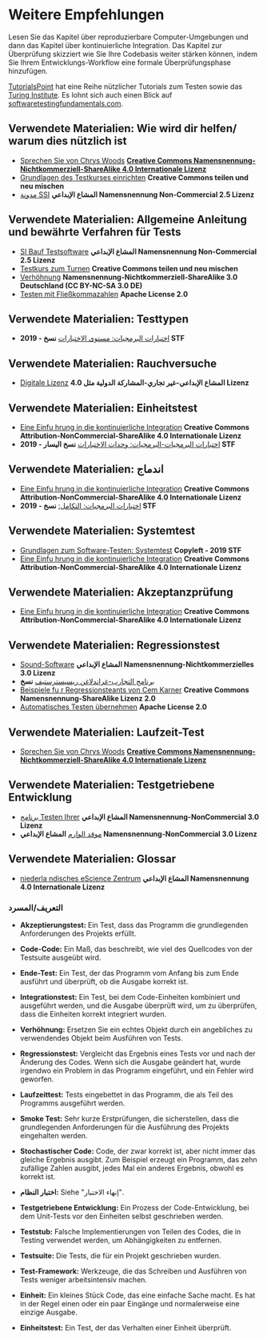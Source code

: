 # Weitere Empfehlungen

Lesen Sie das Kapitel über reproduzierbare Computer-Umgebungen und dann das Kapitel über kontinuierliche Integration. Das Kapitel zur Überprüfung skizziert wie Sie Ihre Codebasis weiter stärken können, indem Sie Ihrem Entwicklungs-Workflow eine formale Überprüfungsphase hinzufügen.

[TutorialsPoint](https://www.tutorialspoint.com/software_testing/) hat eine Reihe nützlicher Tutorials zum Testen sowie das [Turing Institute](https://alan-turing-institute.github.io/rsd-engineeringcourse/ch03tests/01testingbasics.html). Es lohnt sich auch einen Blick auf [softwaretestingfundamentals.com](http://softwaretestingfundamentals.com).

## Verwendete Materialien: Wie wird dir helfen/ warum dies nützlich ist

- [Sprechen Sie von Chrys Woods](https://drive.google.com/file/d/1CBTAhCVixccui1DjeUT13qh6ga5SDXjl/view) [**Creative Commons Namensnennung-Nichtkommerziell-ShareAlike 4.0 Internationale Lizenz**](https://chryswoods.com/main/copyright.html)
- [Grundlagen des Testkurses einrichten](https://alan-turing-institute.github.io/rsd-engineeringcourse/ch03tests/01testingbasics.html) **Creative Commons teilen und neu mischen**
- [مدونة SSI](https://www.software.ac.uk/resources/guides/testing-your-software?_ga=2.39233514.830272891.1552653652-1336468516.1531506806) **المشاع الإبداعي Namensnennung Non-Commercial 2.5 Lizenz**

## Verwendete Materialien: Allgemeine Anleitung und bewährte Verfahren für Tests

- [SI Bauf Testsoftware](https://www.software.ac.uk/resources/guides/testing-your-software?_ga=2.39233514.830272891.1552653652-1336468516.1531506806) **المشاع الإبداعي Namensnennung Non-Commercial 2.5 Lizenz**
- [Testkurs zum Turnen](https://alan-turing-institute.github.io/rsd-engineeringcourse/ch03tests/03pytest.html) **Creative Commons teilen und neu mischen**
- [Verhöhnung](https://www.vogella.com/tutorials/Mockito/article.html) **Namensnennung-Nichtkommerziell-ShareAlike 3.0 Deutschland (CC BY-NC-SA 3.0 DE)**
- [Testen mit Fließkommazahlen](https://github.com/softwaresaved/automated_testing/blob/master/README.md) **Apache License 2.0**

## Verwendete Materialien: Testtypen

- [اختبارات البرمجيات: مستوى الاختبارات](http://softwaretestingfundamentals.com/software-testing-levels/) **نسخ - 2019 STF**

## Verwendete Materialien: Rauchversuche

- [Digitale Lizenz](https://www.digitalocean.com/community/tutorials/an-introduction-to-continuous-integration-delivery-and-deployment) **المشاع الإبداعي-غير تجاري-المشاركة الدولية مثل 4.0 Lizenz**

## Verwendete Materialien: Einheitstest

- [Eine Einfu<unk> hrung in die kontinuierliche Integration](https://www.digitalocean.com/community/tutorials/an-introduction-to-continuous-integration-delivery-and-deployment) **Creative Commons Attribution-NonCommercial-ShareAlike 4.0 Internationale Lizenz**
- [اختبارات البرمجيات-البرمجيات: وحدات الاختبارات](http://softwaretestingfundamentals.com/unit-testing/) **نسخ اليسار - 2019 STF**

## Verwendete Materialien: اندماج

- [Eine Einfu<unk> hrung in die kontinuierliche Integration](https://www.digitalocean.com/community/tutorials/an-introduction-to-continuous-integration-delivery-and-deployment) **Creative Commons Attribution-NonCommercial-ShareAlike 4.0 Internationale Lizenz**
- [اختبارات البرمجيات: التكامل:](http://softwaretestingfundamentals.com/integration-testing/) **نسخ - 2019 STF**

## Verwendete Materialien: Systemtest

- [Grundlagen zum Software-Testen: Systemtest](http://softwaretestingfundamentals.com/system-testing/) **Copyleft - 2019 STF**
- [Eine Einfu<unk> hrung in die kontinuierliche Integration](https://www.digitalocean.com/community/tutorials/an-introduction-to-continuous-integration-delivery-and-deployment) **Creative Commons Attribution-NonCommercial-ShareAlike 4.0 Internationale Lizenz**

## Verwendete Materialien: Akzeptanzprüfung
- [Eine Einfu<unk> hrung in die kontinuierliche Integration](https://www.digitalocean.com/community/tutorials/an-introduction-to-continuous-integration-delivery-and-deployment) **Creative Commons Attribution-NonCommercial-ShareAlike 4.0 Internationale Lizenz**

## Verwendete Materialien: Regressionstest

- [Sound-Software](http://soundsoftware.ac.uk/unit-testing-why-bother/) **المشاع الإبداعي Namensnennung-Nichtkommerzielles 3.0 Lizenz**
- [برنامج التجارب-غراندلاغن ريسيسترستيف](http://softwaretestingfundamentals.com/regression-testing/) **نسخ**
- [Beispiele fu<unk> r Regressionsteants von Cem Karner](http://www.testingeducation.org/k04/RegressionExamples.htm) **Creative Commons Namensnennung-ShareAlike Lizenz 2.0**
- [Automatisches Testen übernehmen](https://github.com/softwaresaved/automated_testing/blob/master/README.md) **Apache License 2.0**

## Verwendete Materialien: Laufzeit-Test

- [Sprechen Sie von Chrys Woods](https://drive.google.com/file/d/1CBTAhCVixccui1DjeUT13qh6ga5SDXjl/view) [**Creative Commons Namensnennung-Nichtkommerziell-ShareAlike 4.0 Internationale Lizenz**](https://chryswoods.com/main/copyright.html)

## Verwendete Materialien: Testgetriebene Entwicklung

- [برنامج Testen Ihrer](https://software.ac.uk/resources/guides/testing-your-software) **المشاع الإبداعي Namensnennung-NonCommercial 3.0 Lizenz**
- [موقد الوارم](http://soundsoftware.ac.uk/unit-testing-why-bother/) **المشاع الإبداعي Namensnennung-NonCommercial 3.0 Lizenz**

## Verwendete Materialien: Glossar

- [niederla<unk> ndisches eScience Zentrum](https://guide.esciencecenter.nl/#/best_practices/testing) **المشاع الإبداعي Namensnennung 4.0 Internationale Lizenz**

### التعريف/المسرد

- **Akzeptierungstest:** Ein Test, dass das Programm die grundlegenden Anforderungen des Projekts erfüllt.

- **Code-Code:** Ein Maß, das beschreibt, wie viel des Quellcodes von der Testsuite ausgeübt wird.

- **Ende-Test:** Ein Test, der das Programm vom Anfang bis zum Ende ausführt und überprüft, ob die Ausgabe korrekt ist.

- **Integrationstest:** Ein Test, bei dem Code-Einheiten kombiniert und ausgeführt werden, und die Ausgabe überprüft wird, um zu überprüfen, dass die Einheiten korrekt integriert wurden.

- **Verhöhnung:** Ersetzen Sie ein echtes Objekt durch ein angebliches zu verwendendes Objekt beim Ausführen von Tests.

- **Regressionstest:** Vergleicht das Ergebnis eines Tests vor und nach der Änderung des Codes. Wenn sich die Ausgabe geändert hat, wurde irgendwo ein Problem in das Programm eingeführt, und ein Fehler wird geworfen.

- **Laufzeittest:** Tests eingebettet in das Programm, die als Teil des Programms ausgeführt werden.

- **Smoke Test:** Sehr kurze Erstprüfungen, die sicherstellen, dass die grundlegenden Anforderungen für die Ausführung des Projekts eingehalten werden.

- **Stochastischer Code:** Code, der zwar korrekt ist, aber nicht immer das gleiche Ergebnis ausgibt. Zum Beispiel erzeugt ein Programm, das zehn zufällige Zahlen ausgibt, jedes Mal ein anderes Ergebnis, obwohl es korrekt ist.

- **اختبار النظام:** Siehe "إنهاء الاختبار".

- **Testgetriebene Entwicklung:** Ein Prozess der Code-Entwicklung, bei dem Unit-Tests vor den Einheiten selbst geschrieben werden.

- **Teststub:** Falsche Implementierungen von Teilen des Codes, die in Testing verwendet werden, um Abhängigkeiten zu entfernen.

- **Testsuite:** Die Tests, die für ein Projekt geschrieben wurden.

- **Test-Framework:** Werkzeuge, die das Schreiben und Ausführen von Tests weniger arbeitsintensiv machen.

- **Einheit:** Ein kleines Stück Code, das eine einfache Sache macht. Es hat in der Regel einen oder ein paar Eingänge und normalerweise eine einzige Ausgabe.

- **Einheitstest:** Ein Test, der das Verhalten einer Einheit überprüft.
